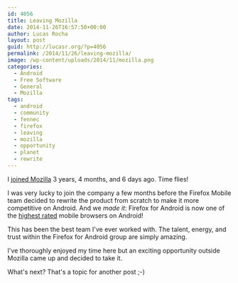 ```yaml
---
id: 4056
title: Leaving Mozilla
date: 2014-11-26T16:57:50+00:00
author: Lucas Rocha
layout: post
guid: http://lucasr.org/?p=4056
permalink: /2014/11/26/leaving-mozilla/
image: /wp-content/uploads/2014/11/mozilla.png
categories:
  - Android
  - Free Software
  - General
  - Mozilla
tags:
  - android
  - community
  - fennec
  - firefox
  - leaving
  - mozilla
  - opportunity
  - planet
  - rewrite
---
```

I [joined Mozilla](http://lucasr.org/2011/06/14/joining-mozilla/ "Joining
Mozilla") 3 years, 4 months, and 6 days ago. Time flies!

I was very lucky to join the company a few months before the Firefox Mobile
team decided to rewrite the product from scratch to make it more competitive on
Android. And we _made it_: Firefox for Android is now one of the [highest
rated](https://play.google.com/store/apps/details?id=org.mozilla.firefox)
mobile browsers on Android!

This has been the best team I've ever worked with. The talent, energy, and
trust within the Firefox for Android group are simply amazing.

I've thoroughly enjoyed my time here but an exciting opportunity outside
Mozilla came up and decided to take it.

What's next? That's a topic for another post ;-)

